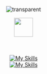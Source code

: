 <div align="center">

![transparent](https://capsule-render.vercel.app/api?type=transparent&fontColor=02ce89&text=Frontend%20Developer&height=150&fontSize=60&desc=로이&descAlignY=75&descAlign=78)

<img src="https://media.giphy.com/media/hvRJCLFzcasrR4ia7z/giphy.gif" width="50px">
<br/><br/><br/>
  
[![My Skills](https://skillicons.dev/icons?i=js,ts,react,next,vue,nuxt)](https://skillicons.dev)<br/>
[![My Skills](https://skillicons.dev/icons?i=tailwind,emotion,bootstrap,mysql,firebase,jenkins)](https://skillicons.dev)<br/>

</div>
